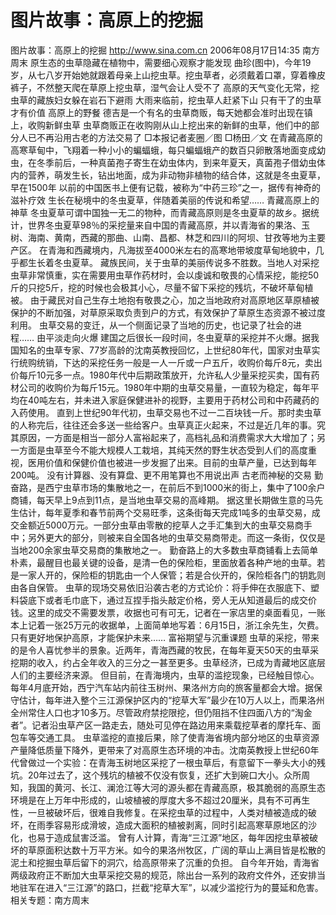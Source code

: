 # 图片故事：高原上的挖掘

图片故事：高原上的挖掘
http://www.sina.com.cn 2006年08月17日14:35 南方周末
           原生态的虫草隐藏在植物中，需要细心观察才能发现
  曲珍(图中)，今年19岁，从七八岁开始她就跟着母亲上山挖虫草。挖虫草者，必须戴着口罩，穿着橡皮裤子，不然整天爬在草原上挖虫草，湿气会让人受不了
       高原的天气变化无常，挖虫草的藏族妇女躲在岩石下避雨
                  大雨来临前，挖虫草人赶紧下山
                  只有干了的虫草才有价值
                       高原上的野餐
德吉是一个有名的虫草商贩，每天她都会准时出现在镇上，收购新鲜虫草
虫草商贩正在收购刚从山上挖出来的新鲜的虫草，他们中的部分人已不再沿用古老的方法交易了
□本报记者麦圈／图 □杨田／文
在青藏高原的高寒草甸中，飞翔着一种小小的蝙蝠蛾，每只蝙蝠蛾产的数百只卵散落地面变成幼虫，在冬季前后，一种真菌孢子寄生在幼虫体内，到来年夏天，真菌孢子借幼虫体内的营养，萌发生长，钻出地面，成为非动物非植物的结合体，这就是冬虫夏草，早在1500年
以前的中国医书上便有记载，被称为“中药三珍”之一，据传有神奇的滋补疗效
生长在秘境中的冬虫夏草，伴随着美丽的传说和希望……
青藏高原上的神草
冬虫夏草可谓中国独一无二的物种，而青藏高原则是冬虫夏草的故乡。据统计，世界冬虫夏草98％的采挖量来自中国的青藏高原，并以青海省的果洛、玉树、海南、黄南，西藏的那曲、山南、昌都、林芝和四川的阿坝、甘孜等地为主要产区。
在青海和西藏境内，凡海拔至4000米左右的高寒地带坡度草甸地貌中，几乎都生长着冬虫夏草。
藏族民间，关于虫草的美丽传说多不胜数。当地人对采挖虫草非常慎重，实在需要用虫草作药材时，会以虔诚和敬畏的心情采挖，能挖50斤的只挖5斤，挖的时候也会极其小心，尽量不留下采挖的残坑，不破坏草甸植被。
由于藏民对自己生存土地抱有敬畏之心，加之当地政府对高原地区草原植被保护的不断加强，对草原采取负责到户的方式，有效保护了草原生态资源不被过度利用。
虫草交易的变迁，从一个侧面记录了当地的历史，也记录了社会的进程……
由平淡走向火爆
建国之后很长一段时间，冬虫夏草的采挖并不火爆。据我国知名的虫草专家、77岁高龄的沈南英教授回忆，上世纪80年代，国家对虫草实行统购统销，下达的采挖任务一般是一人一斤或一户五斤，收购价每斤8元，卖出价每斤10元多一点。1980年代中后期政策放开，允许私人少量采挖买卖，国有药材公司的收购价为每斤15元。1980年中期的虫草交易量，一直较为稳定，每年平均在40吨左右，并未进入家庭保健进补的视野，主要用于药材公司和中药藏药的入药使用。
直到上世纪90年代初，虫草交易也不过一二百块钱一斤。那时卖虫草的人称完后，往往还会多送一些给客户。虫草真正火起来，不过是近几年的事。究其原因，一方面是相当一部分人富裕起来了，高档礼品和消费需求大大增加了；另一方面是虫草至今不能大规模人工栽培，其纯天然的野生状态受到人们的高度重视，医用价值和保健价值也被进一步发掘了出来。目前的虫草产量，已达到每年200吨。
没有计算器、没有算盘、更不用笔算也不用说出声
古老而神秘的交易
勤奋路，是西宁虫草市场的集散地之一，在前后不到1000米的街上，集中了100余户商铺，每天早上9点到11点，是当地虫草交易的高峰期。
据这里长期做生意的马先生估计，每年夏季和春节前两个交易旺季，这条街每天完成1吨多的虫草交易，成交金额近5000万元。一部分虫草由零散的挖草人之手汇集到大的虫草交易商手中；另外更大的部分，则被来自全国各地的虫草交易商带走。而这一条街，仅仅是当地200余家虫草交易商的集散地之一。
勤奋路上的大多数虫草商铺看上去简单朴素，最醒目也最关键的设备，是清一色的保险柜，里面放着各种产地的虫草。若是一家人开的，保险柜的钥匙由一个人保管；若是合伙开的，保险柜各门的钥匙则由各自保管。
虫草的现场交易依旧沿袭古老的方式论价：将手伸在衣服底下、塑料袋底下或者毛巾底下，通过互捏手指头敲定价格，旁人无从知道最后的成交价钱。这里的成交不需要发票，收据也可有可无，记者在一家店里的桌面看见，一账本上记着一张25万元的收据单，上面简单地写着：6月15日，浙江余先生，欠费。
只有更好地保护高原，才能保护未来……
富裕期望与沉重课题
虫草的采挖，带来的是令人喜忧参半的景象。近两年，青海西藏的牧民，在每年夏天50天的虫草采挖期的收入，约占全年收入的三分之一甚至更多。虫草经济，已成为青藏地区底层人们的主要经济来源。
但目前，在青海境内，虫草的滥挖现象，已经触目惊心。每年4月底开始，西宁汽车站内前往玉树州、果洛州方向的旅客量都会大增。据保守估计，每年进入整个三江源保护区内的“挖草大军”最少在10万人以上，而果洛州全州常住人口也才10多万。尽管政府禁挖限挖，但仍阻挡不住四面八方的“淘金者”。记者沿虫草产区一路走去，随处可见停在路边用来乘载挖草者的摩托车、面包车等交通工具。
虫草滥挖的直接后果，除了使青海省境内部分地区的虫草资源产量降低质量下降外，更带来了对高原生态环境的冲击。沈南英教授上世纪60年代曾做过一个实验：在青海玉树地区采挖了一根虫草后，有意留下一拳头大小的残坑。20年过去了，这个残坑的植被不仅没有恢复，还扩大到碗口大小。众所周知，我国的黄河、长江、澜沧江等大河的源头都在青藏高原，极其脆弱的高原生态环境是在上万年中形成的，山坡植被的厚度大多不超过20厘米，具有不可再生性，一旦被破坏后，很难自我修复。在采挖虫草的过程中，人类对植被造成的破坏，在雨季容易形成滑坡，造成大面积的植被剥离，同时引起高寒草原地区的沙化，也易于造成鼠害泛滥。
曾有人计算，青海“三江源”地区，每年因挖虫草被破坏的草原面积达数十万平方米。如今的果洛州牧区，广阔的草山上满目皆是松散的泥土和挖掘虫草后留下的洞穴，给高原带来了沉重的负担。
自今年开始，青海省两级政府正不断加大虫草采挖交易的规范，除出台一系列的政府文件外，还安排当地驻军在进入“三江源”的路口，拦截“挖草大军”，以减少滥挖行为的蔓延和危害。
相关专题：南方周末 

